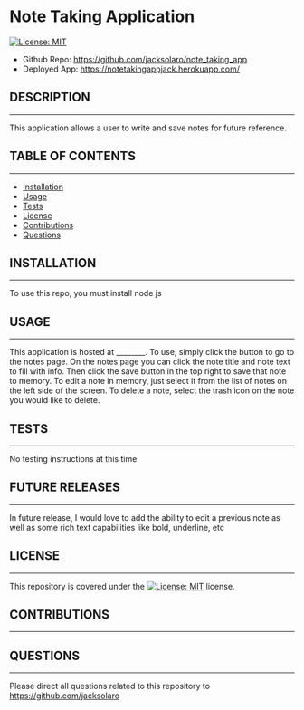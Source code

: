 # Note Taking Application

[![License: MIT](https://img.shields.io/badge/License-MIT-yellow.svg)](https://opensource.org/licenses/MIT)

- Github Repo: https://github.com/jacksolaro/note_taking_app
- Deployed App: https://notetakingappjack.herokuapp.com/

## DESCRIPTION
---------------------
This application allows a user to write and save notes for future reference.

## TABLE OF CONTENTS
---------------------

* [Installation](#installation)
* [Usage](#usage)
* [Tests](#tests)
* [License](#license)
* [Contributions](#contributions)
* [Questions](#questions)


## INSTALLATION
------------
To use this repo, you must install node js

## USAGE
------------
This application is hosted at ________. To use, simply click the button to go to the notes page. On the notes page you can click the note title and note text to fill with info. Then click the save button in the top right to save that note to memory. To edit a note in memory, just select it from the list of notes on the left side of the screen. To delete a note, select the trash icon on the note you would like to delete.


## TESTS
------------
No testing instructions at this time

## FUTURE RELEASES
------------
In future release, I would love to add the ability to edit a previous note as well as some rich text capabilities like bold, underline, etc

## LICENSE
------------
This repository is covered under the [![License: MIT](https://img.shields.io/badge/License-MIT-yellow.svg)](https://opensource.org/licenses/MIT) license.

## CONTRIBUTIONS
------------



## QUESTIONS
------------
Please direct all questions related to this repository to https://github.com/jacksolaro